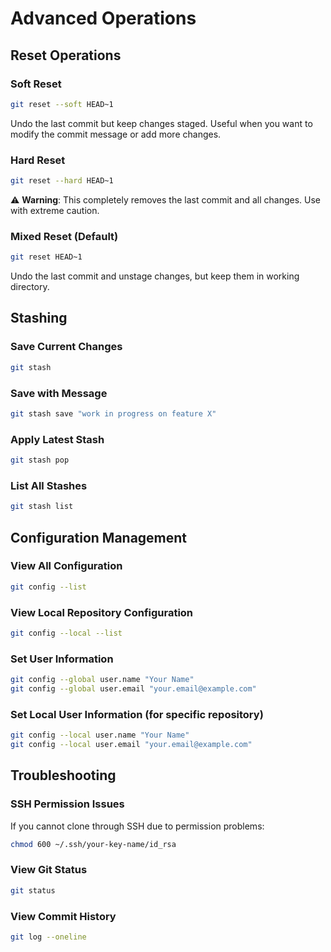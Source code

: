 # Advanced Operations

## Reset Operations

### Soft Reset
```bash
git reset --soft HEAD~1
```
Undo the last commit but keep changes staged. Useful when you want to modify the commit message or add more changes.

### Hard Reset
```bash
git reset --hard HEAD~1
```
⚠️ **Warning**: This completely removes the last commit and all changes. Use with extreme caution.

### Mixed Reset (Default)
```bash
git reset HEAD~1
```
Undo the last commit and unstage changes, but keep them in working directory.

## Stashing

### Save Current Changes
```bash
git stash
```

### Save with Message
```bash
git stash save "work in progress on feature X"
```

### Apply Latest Stash
```bash
git stash pop
```

### List All Stashes
```bash
git stash list
```

## Configuration Management

### View All Configuration
```bash
git config --list
```

### View Local Repository Configuration
```bash
git config --local --list
```

### Set User Information
```bash
git config --global user.name "Your Name"
git config --global user.email "your.email@example.com"
```

### Set Local User Information (for specific repository)
```bash
git config --local user.name "Your Name"
git config --local user.email "your.email@example.com"
```

## Troubleshooting

### SSH Permission Issues
If you cannot clone through SSH due to permission problems:
```bash
chmod 600 ~/.ssh/your-key-name/id_rsa
```

### View Git Status
```bash
git status
```

### View Commit History
```bash
git log --oneline
```
